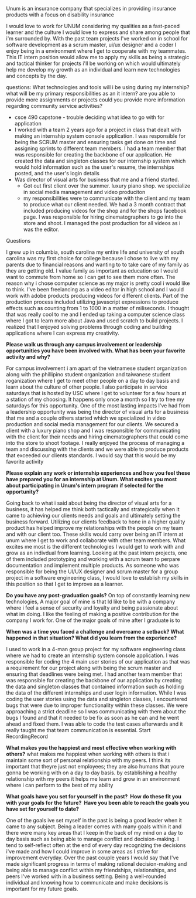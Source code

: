 Unum is an insurance company that specializes in providing insurance products with a focus on disability insurance 

I would love to work for UNUM considering my qualities as a fast-paced learner and the culture I would love to express and share among people that i'm surrounded by.  With the past team projects I've worked on in school for software development as a scrum master, ui/ux designer and a coder I enjoy being in a environment where I get to cooperate with my teammates.  This IT intern position would allow me to apply my skills as being a strategic and tactical thinker for projects i'll be working on which would ultimately help me develop my growth as an individual and learn new technologies and concepts by the day. 

questions: 
What technologies and tools will i be using during my internship?
what will be my primary responsibilities as an it intern? 
are you able to provide more assignments or projects 
could you provide more information regarding community service activities?
- csce 490 capstone - trouble deciding what idea to go with for application
- I worked with a team 2 years ago for a project in class that dealt with making an internship system console application. I was responsible for being the SCRUM master and ensuring tasks get done on time and assigning sprints to different team members. I had a team member that was responsible for creating the backbone of our application. He created the data and singleton classes for our internship system which would hold information such as the user's resume, the internships posted, and the user's login details
- Was director of visual arts for business that me and a friend started.
	- Got out first client over the summer. luxury piano shop. we specialize in social media management and video produciton
	- my responsibilities were to communicate with the client and my team to produce what our client needed. We had a 3 month contract that included producing videos for the shop and for the shops facebook page. I was responsible for hiring cinematographers to go into the store and shoot. I managed the post production for all videos as i was the editor.  


Questions


I grew up in columbia, south carolina my entire life and university of south carolina was my first choice for college because I chose to live with my parents due to financial reasons and wanting to to take care of my family as they are getting old. I value family as important as education so I would want to commute from home so I can get to see them more often. The reason why i chose computer science as my major is pretty cool i would like to think. I've been freelancing as a video editor in high school and I would work with adobe products producing videos for different clients. Part of the production process included utilizing javascript expressions to produce effects such as counting from 1 to 1000 in a matter of miliseconds. I thought that was really cool to me and I ended up taking a computer science class where I got to learn more about Java and used scratch to build projects. I realized that I enjoyed solving problems through coding and building applications where I can express my creativity.

**Please walk us through any campus involvement or leadership opportunities you have been involved with. What has been your favorite activity and why?**

For campus involvement i am apart of the vietnamese student organization along with the phillipino student organization and taiwanese student roganization where I get to meet other people on a day to day basis and learn about the culture of other people. I also participate in service saturdays that is hosted by USC where I get to volunteer for a few hours at a station of my choosing. It happens only once a month so I try to free my saturdays for this opportunity.  One of the most lasting impacts I've had from a leadership opportunity was being the director of visual arts for a business that me and a couple others started which we specialized in video production and social media management for our clients. We secured a client with a luxury piano shop and I was responsible for communicating with the client for their needs and hiring cinematographers that could come into the store to shoot footage. I really enjoyed the process of managing a team and discussing with the clients and we were able to produce products that exceeded our clients standards. I would say that this would be my favorite activity


**Please explain any work or internship experiences and how you feel these have prepared you for an internship at Unum. What excites you most about participating in Unum's intern program if selected for the opportunity?**


Going back to what i said about being the director of visual arts for a business, it has helped me think both tactically and strategically when it came to achieving our clients needs and goals and ultimately setting the business forward. Utilizing our clients feedback to hone in a higher quality product has helped improve my relationships with the people on my team and with our client too. These skills would carry over being an IT intern at unum where I get to work and collaborate with other team members. What excites me most is the different technologies I would get to work with and grow as an indivdual from learning. Looking at the past intern projects, one of them included prototyping and working with a scrum team to perpare documentation and implement multiple products. As someone who was responsible for being the UI/UX designer and scrum master for a group project in a software engineering class, I would love to establish my skills in this position so that I get to improve as a learner. 

**Do you have any post-graduation goals?**
	On top of constantly learning new technologies, A major goal of mine is that Id like to be with a company where i feel a sense of security and loyalty and being passionate about what im doing. I like the feeling of making a positive contribution for the company I work for. 
One of the major goals of mine after I graduate is to 



**When was a time you faced a challenge and overcame a setback? What happened in that situation? What did you learn from the experience?**

I used to work in a 4-man group project for my software engineering class where we had to create an internship system console application. I was responsible for coding the 4 main user stories of our application as that was a requirement for our project along with being the scrum master and ensuring that deadlines were being met. I had another team member that was responsible for creating the backbone of our application by creating the data and singleton classes that contained information such as holding the data of the different internships and user login information. While I was coding the user stories using the data and singleton classes, I encountered bugs that were due to improper functionality within these classes. We were approaching a strict deadline so I was communicating with them about the bugs I found and that it needed to be fix as soon as he can and he went ahead and fixed them. I was able to code the test cases afterwards and it really taught me that team communication is essential.
Start RecordingRecord

**What makes you the happiest and most effective when working with others?**
what makes me happiest when working with others is that i maintain some sort of personal relationship with my peers. I think its important that theyre just not employees; they are also humans that youre gonna be working with on a day to day basis. by establishing a healthy relationship with my peers it helps me learn and grow in an environment where i can perform to the best of my ability



**What goals have you set for yourself in the past?  How do these fit you with your goals for the future?  Have you been able to reach the goals you have set for yourself to date?**

One of the goals ive set myself in the past is being a good leader when it came to any subject. Being a leader comes with many goals within it and there were many key areas that I keep in the back of my mind on a day to day basis such as being able to manage conflict and decision-making. I tend to self-reflect often at the end of every day recognizing the decisions i've made and how I could improve in some areas as I strive for improvement everyday. Over the past couple years I would say that I've made significant progress in terms of making rational decision-making and being able to manage conflict within my friendships, relationships, and peers I've worked with in a business setting. Being a well-rounded individual and knowing how to communicate and make decisions is important for my future goals.










